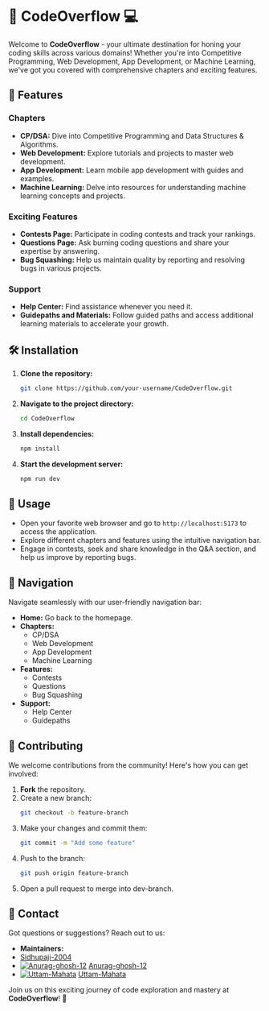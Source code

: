 # 🚀 CodeOverflow 💻

Welcome to **CodeOverflow** - your ultimate destination for honing your coding skills across various domains! Whether you're into Competitive Programming, Web Development, App Development, or Machine Learning, we've got you covered with comprehensive chapters and exciting features.

## 🚀 Features

### Chapters
- **CP/DSA:** Dive into Competitive Programming and Data Structures & Algorithms.
- **Web Development:** Explore tutorials and projects to master web development.
- **App Development:** Learn mobile app development with guides and examples.
- **Machine Learning:** Delve into resources for understanding machine learning concepts and projects.

### Exciting Features
- **Contests Page:** Participate in coding contests and track your rankings.
- **Questions Page:** Ask burning coding questions and share your expertise by answering.
- **Bug Squashing:** Help us maintain quality by reporting and resolving bugs in various projects.

### Support
- **Help Center:** Find assistance whenever you need it.
- **Guidepaths and Materials:** Follow guided paths and access additional learning materials to accelerate your growth.

## 🛠️ Installation

1. **Clone the repository:**
    ```bash
    git clone https://github.com/your-username/CodeOverflow.git
    ```

2. **Navigate to the project directory:**
    ```bash
    cd CodeOverflow
    ```

3. **Install dependencies:**
    ```bash
    npm install
    ```

4. **Start the development server:**
    ```bash
    npm run dev
    ```

## 📝 Usage

- Open your favorite web browser and go to `http://localhost:5173` to access the application.
- Explore different chapters and features using the intuitive navigation bar.
- Engage in contests, seek and share knowledge in the Q&A section, and help us improve by reporting bugs.

## 🧭 Navigation

Navigate seamlessly with our user-friendly navigation bar:
- **Home:** Go back to the homepage.
- **Chapters:**
  - CP/DSA
  - Web Development
  - App Development
  - Machine Learning
- **Features:**
  - Contests
  - Questions
  - Bug Squashing
- **Support:**
  - Help Center
  - Guidepaths

## 🤝 Contributing

We welcome contributions from the community! Here's how you can get involved:
1. **Fork** the repository.
2. Create a new branch:
    ```bash
    git checkout -b feature-branch
    ```
3. Make your changes and commit them:
    ```bash
    git commit -m "Add some feature"
    ```
4. Push to the branch:
    ```bash
    git push origin feature-branch
    ```
5. Open a pull request to merge into dev-branch.

## 📧 Contact

Got questions or suggestions? Reach out to us:
- **Maintainers:**
- [Sidhupaji-2004](https://github.com/Sidhupaji-2004)
- [![Anurag-ghosh-12](https://github.com/Anurag-ghosh-12.png?size=100)](https://github.com/Anurag-ghosh-12) [Anurag-ghosh-12](https://github.com/Anurag-ghosh-12)
- [![Uttam-Mahata](https://github.com/Uttam-Mahata.png?size=100)](https://github.com/Uttam-Mahata) [Uttam-Mahata](https://github.com/Uttam-Mahata)

Join us on this exciting journey of code exploration and mastery at **CodeOverflow**! 🌟
